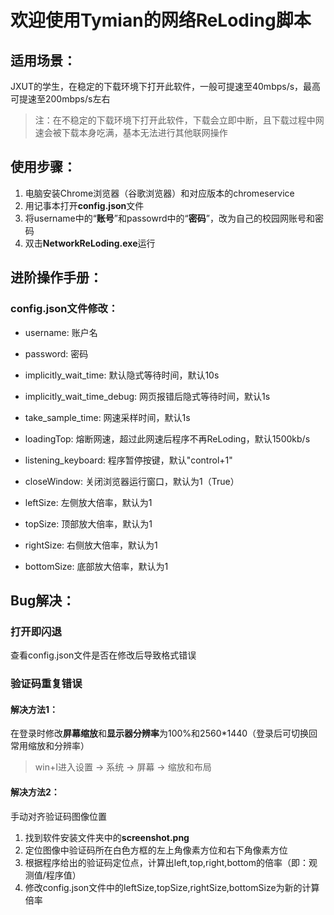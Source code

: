 # 欢迎使用Tymian的网络ReLoding脚本

## 适用场景：

JXUT的学生，在稳定的下载环境下打开此软件，一般可提速至40mbps/s，最高可提速至200mbps/s左右

> 注：在不稳定的下载环境下打开此软件，下载会立即中断，且下载过程中网速会被下载本身吃满，基本无法进行其他联网操作

## 使用步骤：

1. 电脑安装Chrome浏览器（谷歌浏览器）和对应版本的chromeservice
2. 用记事本打开**config.json**文件
3. 将username中的“**账号**”和passowrd中的“**密码**”，改为自己的校园网账号和密码
4. 双击**NetworkReLoding.exe**运行

## 进阶操作手册：

### config.json文件修改：

- username: 账户名

- password: 密码
- implicitly_wait_time: 默认隐式等待时间，默认10s
- implicitly_wait_time_debug: 网页报错后隐式等待时间，默认1s
- take_sample_time: 网速采样时间，默认1s
- loadingTop: 熔断网速，超过此网速后程序不再ReLoding，默认1500kb/s
- listening_keyboard: 程序暂停按键，默认"control+1"
- closeWindow: 关闭浏览器运行窗口，默认为1（True）
- leftSize: 左侧放大倍率，默认为1
- topSize: 顶部放大倍率，默认为1
- rightSize: 右侧放大倍率，默认为1
- bottomSize: 底部放大倍率，默认为1

## Bug解决：

### 打开即闪退

查看config.json文件是否在修改后导致格式错误

### 验证码重复错误

#### 解决方法1：

在登录时修改**屏幕缩放**和**显示器分辨率**为100%和2560*1440（登录后可切换回常用缩放和分辨率）

> win+I进入设置 → 系统 → 屏幕 → 缩放和布局

#### 解决方法2：

手动对齐验证码图像位置

1. 找到软件安装文件夹中的**screenshot.png**
2. 定位图像中验证码所在白色方框的左上角像素方位和右下角像素方位
3. 根据程序给出的验证码定位点，计算出left,top,right,bottom的倍率（即：观测值/程序值）
4. 修改config.json文件中的leftSize,topSize,rightSize,bottomSize为新的计算倍率
